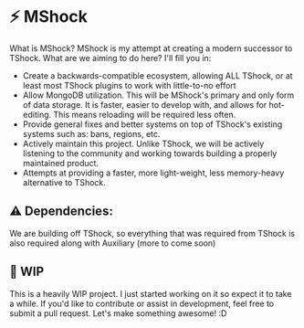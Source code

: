 # ⚡ MShock

What is MShock? MShock is my attempt at creating a modern successor to TShock. What are we aiming to do here? I'll fill you in:
- Create a backwards-compatible ecosystem, allowing ALL TShock, or at least most TShock plugins to work with little-to-no effort
- Allow MongoDB utilization. This will be MShock's primary and only form of data storage. It is faster, easier to develop with, and allows for hot-editing. This means reloading will be required less often.
- Provide general fixes and better systems on top of TShock's existing systems such as: bans, regions, etc.
- Actively maintain this project. Unlike TShock, we will be actively listening to the community and working towards building a properly maintained product.
- Attempts at providing a faster, more light-weight, less memory-heavy alternative to TShock.

## ⚠️ Dependencies:

We are building off TShock, so everything that was required from TShock is also required along with Auxiliary (more to come soon)


## 📜 WIP

This is a heavily WIP project. I just started working on it so expect it to take a while. If you'd like to contribute or assist in development, feel free to submit a pull request. Let's make something awesome! :D
